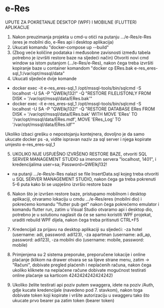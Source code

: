 # e-Res

UPUTE ZA POKRETANJE DESKTOP (WPF) I MOBILNE (FLUTTER) APLIKACIJE
1. Nakon preuzimanja projekta u cmd-u otići na putanju .../e-Res/e-Res (eres je mobilni dio, e-Res api i desktop aplikacija)
2. Ukucati komandu "docker-compose up --build"
3. (Zbog veće količine podataka i međusobne zavisnosti između tabela potrebno je izvršiti restore baze na sljedeći način) Otvoriti novi cmd window sa istom putanjom (.../e-Res/e-Res), nakon čega treba izvršiti kopiranje baze u container komandom "docker cp ERes.bak e-res_eres-sql_1:/var/opt/mssql/data"
4. Ukucati sljedeće dvije komande
 - docker exec -it e-res_eres-sql_1 /opt/mssql-tools/bin/sqlcmd -S localhost -U SA -P "QWElkj132!" -Q "RESTORE FILELISTONLY FROM DISK = '/var/opt/mssql/data/ERes.bak'" 
 - docker exec -it e-res_eres-sql_1 /opt/mssql-tools/bin/sqlcmd   -S localhost -U SA -P "QWElkj132!"  -Q "RESTORE DATABASE ERes FROM DISK = '/var/opt/mssql/data/ERes.bak' WITH MOVE 'ERes' TO '/var/opt/mssql/data/ERes.mdf', MOVE 'ERes_Log' TO '/var/opt/mssql/data/ERes.ldf'"
 
 Ukoliko izbaci grešku o nepostojanju kontejnera, dovoljno je da samo ukucate docker ps -a, vidite ispravan naziv za sql server i njega kopirate umjesto e-res_eres-sql_1

5. UKOLIKO NIJE USPJEŠNO IZVRŠENO RESTORE BAZE, otvoriti SQL SERVER MANAGEMENT STUDIO sa imenom servera "localhost, 1401", i kredencijalima user=sa; Password=QWElkj132!
 - na putanji .../e-Res/e-Res nalazi se file InsertData.sql kojeg treba otvoriti u SQL SERVER MANAGEMENT STUDIO, nakon čega ga treba pokrenuti 5-6 puta kako bi se uspješno izvršio restore baze

6. Nakon što je izvršen restore baze, pristupamo mobilnom i desktop aplikaciji, otvaramo lokaciju u cmdu .../e-Res/eres (mobilni dio) i pokrećemo komandu "flutter pub get" nakon čega pokrećemo emulator i komandu flutter run,
zatim u Visual Studio otvaramo api i desktop dio, potrebno je u solutionu naglasit da će se samo koristiti WPF projekat, uraditi rebuild WPF dijela, nakon čega treba pritisnuti CTRL+F5

7. Kredencijali za prijavu na desktop aplikaciji su sljedeći:
 -za hotel (username: adi, password: adi123),
 -za apartman (username: adi_ap, password: adi123),
 -za mobilni dio (username: mobile, password: mobile)

8. Primjenjena su 2 sistema preporuke, preporučene lokacije i online plaćanje (klikom na drawer otvara se sa lijeve strane menu, zatim -> "Računi", dobivate pregled plaćenih i neplaćenih računa, nakon čega ukoliko kliknete na neplaćene račune dobivate mogućnost testirati online plaćanje sa karticom 4242424242424242)

9. Ukoliko želite testirati api poziv putem swaggera, idete na poziv /Auth, gdje kucate kredencijale (navedeno pod 7. stavkom), nakon toga dobivate token koji kopirate i vršite autorizaciju u swaggeru tako što ukucate prvo bearer pa zatim token (bearer token)
